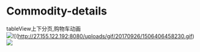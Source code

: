 # Commodity-details
tableView上下分页,购物车动画<br>
![](http://27.155.122.192:8080/uploads/gif/20170926/1506405754878.gif)![(http://27.155.122.192:8080/uploads/gif/20170926/1506406458230.gif)![](http://27.155.122.192:8080/uploads/gif/20170926/1506406933504.gif)


